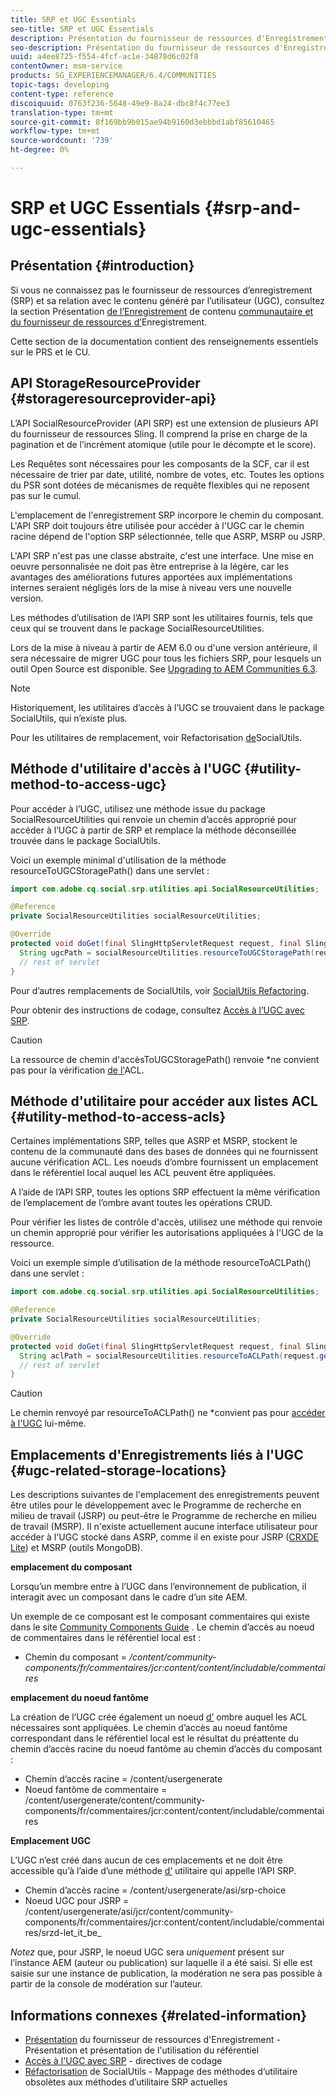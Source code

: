 ```yaml
---
title: SRP et UGC Essentials
seo-title: SRP et UGC Essentials
description: Présentation du fournisseur de ressources d'Enregistrement et du contenu généré par l'utilisateur
seo-description: Présentation du fournisseur de ressources d'Enregistrement et du contenu généré par l'utilisateur
uuid: a4ee8725-f554-4fcf-ac1e-34878d6c02f8
contentOwner: msm-service
products: SG_EXPERIENCEMANAGER/6.4/COMMUNITIES
topic-tags: developing
content-type: reference
discoiquuid: 0763f236-5648-49e9-8a24-dbc8f4c77ee3
translation-type: tm+mt
source-git-commit: 8f169bb9b015ae94b9160d3ebbbd1abf85610465
workflow-type: tm+mt
source-wordcount: '739'
ht-degree: 0%

---
```



# SRP et UGC Essentials {#srp-and-ugc-essentials}

## Présentation {#introduction}

Si vous ne connaissez pas le fournisseur de ressources d’enregistrement (SRP) et sa relation avec le contenu généré par l’utilisateur (UGC), consultez la section Présentation [de l’Enregistrement](working-with-srp.md) de contenu [communautaire et du fournisseur de ressources d’](srp.md)Enregistrement.

Cette section de la documentation contient des renseignements essentiels sur le PRS et le CU.

## API StorageResourceProvider {#storageresourceprovider-api}

L’API SocialResourceProvider (API SRP) est une extension de plusieurs API du fournisseur de ressources Sling. Il comprend la prise en charge de la pagination et de l’incrément atomique (utile pour le décompte et le score).

Les Requêtes sont nécessaires pour les composants de la SCF, car il est nécessaire de trier par date, utilité, nombre de votes, etc. Toutes les options du PSR sont dotées de mécanismes de requête flexibles qui ne reposent pas sur le cumul.

L&#39;emplacement de l&#39;enregistrement SRP incorpore le chemin du composant. L&#39;API SRP doit toujours être utilisée pour accéder à l&#39;UGC car le chemin racine dépend de l&#39;option SRP sélectionnée, telle que ASRP, MSRP ou JSRP.

L&#39;API SRP n&#39;est pas une classe abstraite, c&#39;est une interface. Une mise en oeuvre personnalisée ne doit pas être entreprise à la légère, car les avantages des améliorations futures apportées aux implémentations internes seraient négligés lors de la mise à niveau vers une nouvelle version.

Les méthodes d’utilisation de l’API SRP sont les utilitaires fournis, tels que ceux qui se trouvent dans le package SocialResourceUtilities.

Lors de la mise à niveau à partir de AEM 6.0 ou d&#39;une version antérieure, il sera nécessaire de migrer UGC pour tous les fichiers SRP, pour lesquels un outil Open Source est disponible. See [Upgrading to AEM Communities 6.3](upgrade.md).

>[!NOTE]
>
>Historiquement, les utilitaires d’accès à l’UGC se trouvaient dans le package SocialUtils, qui n’existe plus.
>
>Pour les utilitaires de remplacement, voir Refactorisation [de](socialutils.md)SocialUtils.

## Méthode d&#39;utilitaire d&#39;accès à l&#39;UGC {#utility-method-to-access-ugc}

Pour accéder à l’UGC, utilisez une méthode issue du package SocialResourceUtilities qui renvoie un chemin d’accès approprié pour accéder à l’UGC à partir de SRP et remplace la méthode déconseillée trouvée dans le package SocialUtils.

Voici un exemple minimal d&#39;utilisation de la méthode resourceToUGCStoragePath() dans une servlet :

```java
import com.adobe.cq.social.srp.utilities.api.SocialResourceUtilities;

@Reference
private SocialResourceUtilities socialResourceUtilities;

@Override
protected void doGet(final SlingHttpServletRequest request, final SlingHttpServletResponse response) throws ServletException, IOException {
  String ugcPath = socialResourceUtilities.resourceToUGCStoragePath(request.getResource());
  // rest of servlet
}
```

Pour d’autres remplacements de SocialUtils, voir [SocialUtils Refactoring](socialutils.md).

Pour obtenir des instructions de codage, consultez [Accès à l’UGC avec SRP](accessing-ugc-with-srp.md).

>[!CAUTION]
>
>La ressource de chemin d&#39;accèsToUGCStoragePath() renvoie *ne convient pas pour la vérification [de l&#39;](srp.md#for-access-control-acls)ACL.

## Méthode d&#39;utilitaire pour accéder aux listes ACL {#utility-method-to-access-acls}

Certaines implémentations SRP, telles que ASRP et MSRP, stockent le contenu de la communauté dans des bases de données qui ne fournissent aucune vérification ACL. Les noeuds d’ombre fournissent un emplacement dans le référentiel local auquel les ACL peuvent être appliquées.

A l’aide de l’API SRP, toutes les options SRP effectuent la même vérification de l’emplacement de l’ombre avant toutes les opérations CRUD.

Pour vérifier les listes de contrôle d&#39;accès, utilisez une méthode qui renvoie un chemin approprié pour vérifier les autorisations appliquées à l&#39;UGC de la ressource.

Voici un exemple simple d’utilisation de la méthode resourceToACLPath() dans une servlet :

```java
import com.adobe.cq.social.srp.utilities.api.SocialResourceUtilities;

@Reference
private SocialResourceUtilities socialResourceUtilities;

@Override
protected void doGet(final SlingHttpServletRequest request, final SlingHttpServletResponse response) throws ServletException, IOException {
  String aclPath = socialResourceUtilities.resourceToACLPath(request.getResource());
  // rest of servlet
}
```

>[!CAUTION]
>
>Le chemin renvoyé par resourceToACLPath() ne *convient pas pour [accéder à l&#39;UGC](#utility-method-to-access-acls) lui-même.

## Emplacements d&#39;Enregistrements liés à l&#39;UGC {#ugc-related-storage-locations}

Les descriptions suivantes de l&#39;emplacement des enregistrements peuvent être utiles pour le développement avec le Programme de recherche en milieu de travail (JSRP) ou peut-être le Programme de recherche en milieu de travail (MSRP). Il n&#39;existe actuellement aucune interface utilisateur pour accéder à l&#39;UGC stocké dans ASRP, comme il en existe pour JSRP ([CRXDE Lite](../../help/sites-developing/developing-with-crxde-lite.md)) et MSRP (outils MongoDB).

**emplacement du composant**

Lorsqu’un membre entre à l’UGC dans l’environnement de publication, il interagit avec un composant dans le cadre d’un site AEM.

Un exemple de ce composant est le composant [](http://localhost:4502/content/community-components/en/comments.html) commentaires qui existe dans le site [Community Components Guide](components-guide.md) . Le chemin d’accès au noeud de commentaires dans le référentiel local est :

* Chemin du composant = */content/community-components/fr/commentaires/jcr:content/content/includable/commentaires*

**emplacement du noeud fantôme**

La création de l’UGC crée également un noeud [d’](srp.md#about-shadow-nodes-in-jcr) ombre auquel les ACL nécessaires sont appliquées. Le chemin d’accès au noeud fantôme correspondant dans le référentiel local est le résultat du préattente du chemin d’accès racine du noeud fantôme au chemin d’accès du composant :

* Chemin d’accès racine = /content/usergenerate
* Noeud fantôme de commentaire = /content/usergenerate/content/community-components/fr/commentaires/jcr:content/content/includable/commentaires

**Emplacement UGC**

L’UGC n’est créé dans aucun de ces emplacements et ne doit être accessible qu’à l’aide d’une méthode [d’](#utility-method-to-access-ugc) utilitaire qui appelle l’API SRP.

* Chemin d’accès racine = /content/usergenerate/asi/srp-choice
* Noeud UGC pour JSRP = /content/usergenerate/asi/jcr/content/community-components/fr/commentaires/jcr:content/content/includable/commentaires/srzd-let_it_be_

*Notez* que, pour JSRP, le noeud UGC sera *uniquement* présent sur l’instance AEM (auteur ou publication) sur laquelle il a été saisi. Si elle est saisie sur une instance de publication, la modération ne sera pas possible à partir de la console de modération sur l’auteur.

## Informations connexes {#related-information}

* [Présentation](srp.md) du fournisseur de ressources d&#39;Enregistrement - Présentation et présentation de l&#39;utilisation du référentiel
* [Accès à l&#39;UGC avec SRP](accessing-ugc-with-srp.md) - directives de codage
* [Réfactorisation](socialutils.md) de SocialUtils - Mappage des méthodes d’utilitaire obsolètes aux méthodes d’utilitaire SRP actuelles

